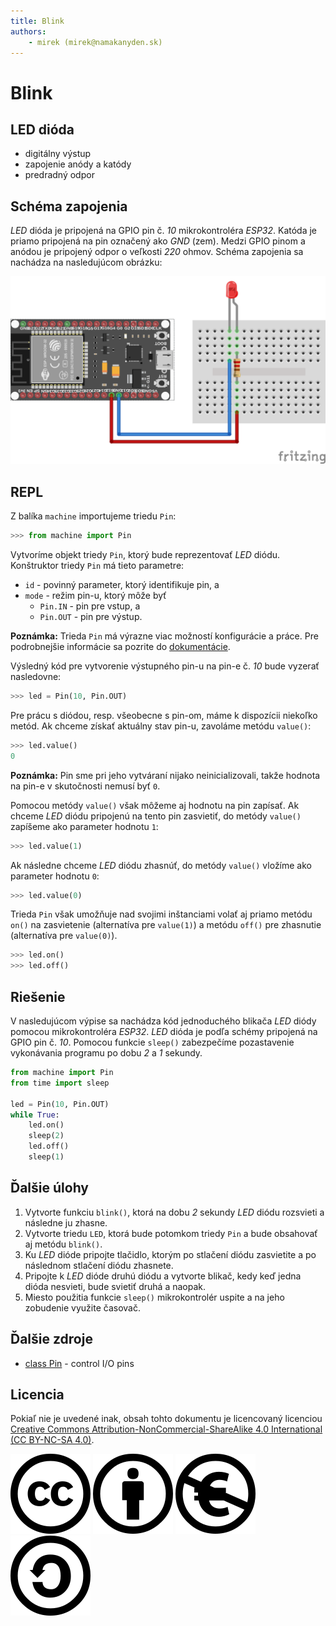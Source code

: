 ```yaml
---
title: Blink
authors:
	- mirek (mirek@namakanyden.sk)
---
```

# Blink

## LED dióda

* digitálny výstup
* zapojenie anódy a katódy
* predradný odpor

## Schéma zapojenia

_LED_ dióda je pripojená na GPIO pin č. _10_ mikrokontroléra _ESP32_. Katóda je priamo pripojená na pin označený ako _GND_ (zem). Medzi GPIO pinom a anódou je pripojený odpor o veľkosti _220_ ohmov. Schéma zapojenia sa nachádza na nasledujúcom obrázku:

![Schematic](images/blink.png)

## REPL

Z balíka `machine` importujeme triedu `Pin`:

```python
>>> from machine import Pin
```

Vytvoríme objekt triedy `Pin`, ktorý bude reprezentovať _LED_ diódu. Konštruktor triedy `Pin` má tieto parametre:

* `id` - povinný parameter, ktorý identifikuje pin, a
* `mode` - režim pin-u, ktorý môže byť
  * `Pin.IN` - pin pre vstup, a
  * `Pin.OUT` - pin pre výstup.

**Poznámka:** Trieda `Pin` má výrazne viac možností konfigurácie a práce. Pre podrobnejšie informácie sa pozrite do [dokumentácie](https://docs.micropython.org/en/latest/library/machine.Pin.html).

Výsledný kód pre vytvorenie výstupného pin-u na pin-e č. _10_ bude vyzerať nasledovne:

```python
>>> led = Pin(10, Pin.OUT)
```

Pre prácu s diódou, resp. všeobecne s pin-om, máme k dispozícii niekoľko metód. Ak chceme získať aktuálny stav pin-u, zavoláme metódu `value()`:

```python
>>> led.value()
0
```

**Poznámka:** Pin sme pri jeho vytváraní nijako neinicializovali, takže hodnota na pin-e v skutočnosti nemusí byť `0`.

Pomocou metódy `value()` však môžeme aj hodnotu na pin zapísať. Ak chceme _LED_ diódu pripojenú na tento pin zasvietiť, do metódy `value()` zapíšeme ako parameter hodnotu `1`:

```python
>>> led.value(1)
```

Ak následne chceme _LED_ diódu zhasnúť, do metódy `value()` vložíme ako parameter hodnotu `0`:

```python
>>> led.value(0)
```

Trieda `Pin` však umožňuje nad svojimi inštanciami volať aj priamo metódu `on()` na zasvietenie (alternatíva pre `value(1)`) a metódu `off()` pre zhasnutie (alternatíva pre `value(0)`).

```python
>>> led.on()
>>> led.off()
```

## Riešenie

V nasledujúcom výpise sa nachádza kód jednoduchého blikača _LED_ diódy pomocou mikrokontroléra _ESP32_. _LED_ dióda je podľa schémy pripojená na GPIO pin č. _10_. Pomocou funkcie `sleep()` zabezpečíme pozastavenie vykonávania programu po dobu _2_ a _1_ sekundy.


```python
from machine import Pin
from time import sleep

led = Pin(10, Pin.OUT)
while True:
    led.on()
    sleep(2)
    led.off()
    sleep(1)
```

## Ďalšie úlohy

1. Vytvorte funkciu `blink()`, ktorá na dobu _2_ sekundy _LED_ diódu rozsvieti a následne ju zhasne.
2. Vytvorte triedu `LED`, ktorá bude potomkom triedy `Pin` a bude obsahovať aj metódu `blink()`.
3. Ku _LED_ dióde pripojte tlačidlo, ktorým po stlačení diódu zasvietite a po následnom stlačení diódu zhasnete.
4. Pripojte k _LED_ dióde druhú diódu a vytvorte blikač, kedy keď jedna dióda nesvieti, bude svietiť druhá a naopak.
5. Miesto použitia funkcie `sleep()` mikrokontrolér uspite a na jeho zobudenie využite časovač.

## Ďalšie zdroje

* [class Pin](https://docs.micropython.org/en/latest/library/machine.Pin.html) -  control I/O pins

## Licencia

Pokiaľ nie je uvedené inak, obsah tohto dokumentu je licencovaný licenciou [Creative Commons Attribution-NonCommercial-ShareAlike 4.0 International (CC BY-NC-SA 4.0)](https://creativecommons.org/licenses/by-nc-sa/4.0/).

![Creative Commons](images/cc.svg) ![by](images/by.svg) ![nc-eu](images/nc-eu.svg) ![sa](images/sa.svg)